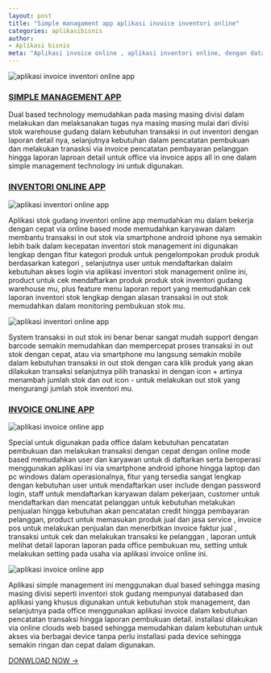 ```yaml
---
layout: post
title: "Simple managament app aplikasi invoice inventori online"
categories: aplikasibisnis
author:
- Aplikasi bisnis
meta: "Aplikasi invoice online , aplikasi inventori online, dengan data based"
---
```

![aplikasi invoice inventori online app](https://mesinkasir.github.io/assets/img/software-stok-inventory-dan-invoice-simple-management.png)

### **[SIMPLE MANAGEMENT APP](/aplikasibisnis/2020/03/30/simple.html)**

Dual based technology memudahkan pada masing masing divisi dalam melakukan dan melaksanakan tugas nya masing masing mulai dari divisi stok warehouse gudang dalam kebutuhan transaksi in out inventori dengan laporan detail nya, selanjutnya kebutuhan dalam pencatatan pembukuan dan melakukan tranasksi via invoice pencatatan pembayaran pelanggan hingga laporan laproan detail untuk office via invoice apps all in one dalam simple management technology ini untuk digunakan.


### **[INVENTORI ONLINE APP](/aplikasibisnis/2020/03/30/simple.html)**


![aplikasi inventori online app](https://mesinkasir.github.io/assets/img/inventory.png)

Aplikasi stok gudang inventori online app memudahkan mu dalam bekerja dengan cepat via online based mode memudahkan karyawan dalam membantu transaksi in out stok via smartphone android iphone nya semakin lebih baik dalam kecepatan inventori stok management ini digunakan lengkap dengan fitur kategori produk untuk pengelompokan produk produk berdasarkan kategori , selanjutnya user untuk mendaftarkan dalalm kebutuhan akses login via aplikasi inventori stok management online ini, product untuk cek mendaftarkan produk produk stok inventori gudang warehouse mu, plus feature menu laporan report yang memudahkan cek laporan inventori stok lengkap dengan alasan transaksi in out stok memudahkan dalam monitoring pembukuan stok mu.

![aplikasi inventori online app](https://mesinkasir.github.io/assets/img/inventory1.png)

System transaksi in out stok ini benar benar sangat mudah support dengan barcode semakin memudahkan dan mempercepat proses transaksi in out stok dengan cepat, atau via smartphone mu langsung semakin mobile dalam kebutuhan transaksi in out stok dengan cara klik produk yang akan dilakukan transaksi selanjutnya pilih tranasksi in dengan icon + artinya menambah jumlah stok dan out icon - untuk melakukan out stok yang mengurangi jumlah stok inventori mu.

### **[INVOICE ONLINE APP](/aplikasibisnis/2020/03/30/simple.html)**

![aplikasi invoice online app](https://mesinkasir.github.io/assets/img/invoice.png)

Special untuk digunakan pada office dalam kebutuhan pencatatan pembukuan dan melakukan transaksi dengan cepat dengan online mode based memudahkan user dan karyawan untuk di daftarkan serta beroperasi menggunakan aplikasi ini via smartphone android iphone hingga laptop dan pc windows dalam operasionalnya, fitur yang tersedia sangat lengkap dengan kebutuhan user untuk mendaftarkan user include dengan password login, staff untuk mendaftarkan karyawan dalam pekerjaan, customer untuk mendaftarkan dan mencatat pelanggan untuk kebutuhan melakukan penjualan hingga kebutuhan akan pencatatan credit hingga pembayaran pelanggan,  product untuk memasukan produk jual dan jasa service , invoice pos untuk melakukan penjualan dan menerbitkan invoice faktur jual ,  transaksi untuk cek dan melakukan transaksi ke pelanggan , laporan untuk melihat detail laporan laporan pada office pembukuan mu, setting untuk melakukan setting pada usaha via aplikasi invoice online ini.

![aplikasi invoice online app](https://mesinkasir.github.io/assets/img/invoice3.png)

Aplikasi simple management ini menggunakan dual based sehingga masing masing divisi seperti inventori stok gudang mempunyai databased dan aplikasi yang khusus digunakan untuk kebutuhan stok management, dan selanjutnya pada office menggunakan aplikasi invoice dalam kebutuhan pencatatan transaksi hingga laporan pembukuan detail. installasi dilakukan via online clouds web based sehingga memudahkan dalam kebutuhan untuk akses via berbagai device tanpa perlu installasi pada device sehingga semakin ringan dan cepat dalam digunakan.

[DONWLOAD NOW →](https://mesinkasir.github.io/e-catalog/SIMPLE%20MANAGEMENT%20APP.pdf)
